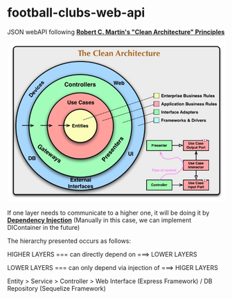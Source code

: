 # football-clubs-web-api

JSON webAPI following **[Robert C. Martin's "Clean Architecture" Principles](https://blog.cleancoder.com/uncle-bob/2012/08/13/the-clean-architecture.html)**

![](./CleanArchitecture.jpg)

If one layer needs to communicate to a higher one, it will be doing it by **[Dependency Injection](http://stg-tud.github.io/sedc/Lecture/ws13-14/3.5-DIP.html#mode=document)** (Manually in this case, we can implement DIContainer in the future)

The hierarchy presented occurs as follows:

HIGHER LAYERS === can directly depend on ===> LOWER LAYERS

LOWER LAYERS === can only depend via injection of ===> HIGER LAYERS

Entity > Service > Controller > Web Interface (Express Framework) / DB Repository (Sequelize Framework)
